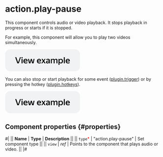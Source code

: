 # action.play-pause

This component controls audio or video playback. It stops playback in progress or starts if it is stopped.

For example, this component will allow you to play two videos simultaneously.

[![image](../_images/buttons/view-example.svg)](https://ya.cc/t/AiIEBqw-3YbMBH)

You can also stop or start playback for some event ([plugin.trigger](plugin.trigger.md)) or by pressing the hotkey ([plugin.hotkeys](plugin.hotkeys.md)).

[![image](../_images/buttons/view-example.svg)](https://ya.cc/t/YoC_WZ1O3YbMcd)

## Component properties {#properties}

#|
|| **Name** | **Type** | **Description** ||
|| `type`<span style="color: red">\*</span> | "action.play-pause" | Set component type ||
|| `view` | _ref_ | Points to the component that plays audio or video. ||
|#
